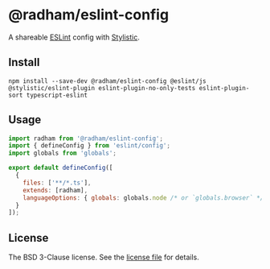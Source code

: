 @radham/eslint-config
=====================

A shareable [ESLint](https://eslint.org/) config with [Stylistic](https://eslint.style/).

Install
-------

```shell
npm install --save-dev @radham/eslint-config @eslint/js @stylistic/eslint-plugin eslint-plugin-no-only-tests eslint-plugin-sort typescript-eslint
```

Usage
-----

```javascript
import radham from '@radham/eslint-config';
import { defineConfig } from 'eslint/config';
import globals from 'globals';

export default defineConfig([
  {
    files: ['**/*.ts'],
    extends: [radham],
    languageOptions: { globals: globals.node /* or `globals.browser` */ }
  }
]);
```

License
-------

The BSD 3-Clause license. See the [license file](LICENSE) for details.
